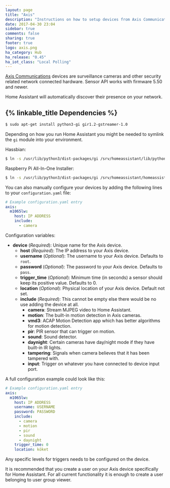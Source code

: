```yaml
---
layout: page
title: "Axis"
description: "Instructions on how to setup devices from Axis Communications within Home Assistant."
date: 2017-04-30 23:04
sidebar: true
comments: false
sharing: true
footer: true
logo: axis.png
ha_category: Hub
ha_release: "0.45"
ha_iot_class: "Local Polling"
---
```


[Axis Communications](https://www.axis.com/) devices are surveillance cameras and other security related network connected hardware. Sensor API works with firmware 5.50 and newer.

Home Assistant will automatically discover their presence on your network.

## {% linkable_title Dependencies %}

```bash
$ sudo apt-get install python3-gi gir1.2-gstreamer-1.0
```

Depending on how you run Home Assistant you might be needed to symlink the `gi` module into your environment.

Hassbian:

```bash
$ ln -s /usr/lib/python3/dist-packages/gi /srv/homeassistant/lib/python3.4/site-packages
```

Raspberry Pi All-In-One Installer:

```bash
$ ln -s /usr/lib/python3/dist-packages/gi /srv/homeassistant/homeassistant_venv/lib/python3.4/site-packages
```

You can also manually configure your devices by adding the following lines to your `configuration.yaml` file:

```yaml
# Example configuration.yaml entry
axis:
  m1065lw:
    host: IP ADDRESS
    include:
      - camera
```

Configuration variables:

- **device** (*Required*): Unique name for the Axis device.
  - **host** (*Required*): The IP address to your Axis device.
  - **username** (*Optional*): The username to your Axis device. Defaults to `root`.
  - **password** (*Optional*): The password to your Axis device. Defaults to `pass`.
  - **trigger_time** (*Optional*): Minimum time (in seconds) a sensor should keep its positive value. Defaults to 0.
  - **location** (*Optional*): Physical location of your Axis device. Default not set.
  - **include** (*Required*): This cannot be empty else there would be no use adding the device at all.
    - **camera**: Stream MJPEG video to Home Assistant.
    - **motion**: The built-in motion detection in Axis cameras.
    - **vmd3**: ACAP Motion Detection app which has better algorithms for motion detection.
    - **pir**: PIR sensor that can trigger on motion.
    - **sound**: Sound detector.
    - **daynight**: Certain cameras have day/night mode if they have built-in IR lights.
    - **tampering**: Signals when camera believes that it has been tampered with.
    - **input**: Trigger on whatever you have connected to device input port.

A full configuration example could look like this:

```yaml
# Example configuration.yaml entry
axis:
  m1065lw:
    host: IP ADDRESS
    username: USERNAME
    password: PASSWORD
    include:
      - camera
      - motion
      - pir
      - sound
      - daynight
    trigger_time: 0
    location: köket
```

<p class='note'>
Any specific levels for triggers needs to be configured on the device.
</p>

<p class='note'>
  It is recommended that you create a user on your Axis device specifically for Home Assistant. For all current functionality it is enough to create a user belonging to user group viewer.
</p>
